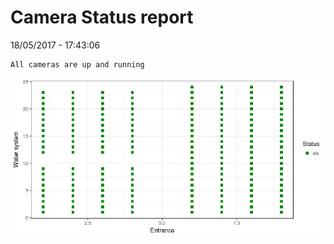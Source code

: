 Camera Status report
================
18/05/2017 - 17:43:06

    All cameras are up and running

![](camreport_files/figure-markdown_github/unnamed-chunk-2-1.png)
